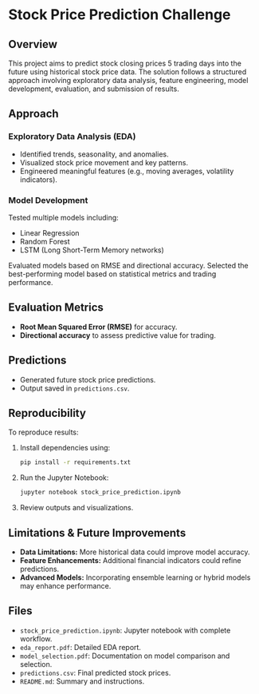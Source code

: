 # Stock Price Prediction Challenge

## Overview
This project aims to predict stock closing prices 5 trading days into the future using historical stock price data. The solution follows a structured approach involving exploratory data analysis, feature engineering, model development, evaluation, and submission of results.

## Approach

### Exploratory Data Analysis (EDA)
- Identified trends, seasonality, and anomalies.
- Visualized stock price movement and key patterns.
- Engineered meaningful features (e.g., moving averages, volatility indicators).

### Model Development
Tested multiple models including:
- Linear Regression
- Random Forest
- LSTM (Long Short-Term Memory networks)

Evaluated models based on RMSE and directional accuracy.
Selected the best-performing model based on statistical metrics and trading performance.

## Evaluation Metrics
- **Root Mean Squared Error (RMSE)** for accuracy.
- **Directional accuracy** to assess predictive value for trading.

## Predictions
- Generated future stock price predictions.
- Output saved in `predictions.csv`.

## Reproducibility
To reproduce results:
1. Install dependencies using:
   ```bash
   pip install -r requirements.txt
   ```
2. Run the Jupyter Notebook:
   ```bash
   jupyter notebook stock_price_prediction.ipynb
   ```
3. Review outputs and visualizations.

## Limitations & Future Improvements
- **Data Limitations:** More historical data could improve model accuracy.
- **Feature Enhancements:** Additional financial indicators could refine predictions.
- **Advanced Models:** Incorporating ensemble learning or hybrid models may enhance performance.

## Files
- `stock_price_prediction.ipynb`: Jupyter notebook with complete workflow.
- `eda_report.pdf`: Detailed EDA report.
- `model_selection.pdf`: Documentation on model comparison and selection.
- `predictions.csv`: Final predicted stock prices.
- `README.md`: Summary and instructions.
